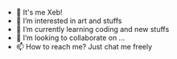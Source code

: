 - 👋 It's me Xeb!
- 👀 I’m interested in art and stuffs
- 🌱 I’m currently learning coding and new stuffs
- 💞️ I’m looking to collaborate on ...
- 📫 How to reach me? Just chat me freely

<!---
Xxebb/Xxebb is a ✨ special ✨ repository because its `README.md` (this file) appears on your GitHub profile.
You can click the Preview link to take a look at your changes.
--->
